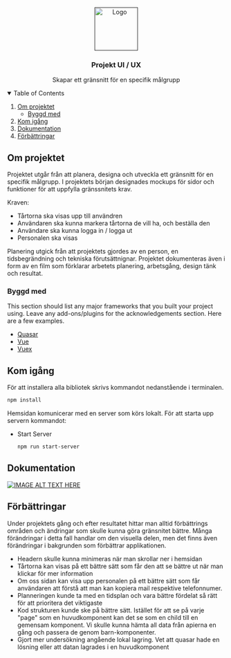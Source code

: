 <!--
*** Thanks for checking out the Best-README-Template. If you have a suggestion
*** that would make this better, please fork the repo and create a pull request
*** or simply open an issue with the tag "enhancement".
*** Thanks again! Now go create something AMAZING! :D
-->



<!-- PROJECT SHIELDS -->
<!--
*** I'm using markdown "reference style" links for readability.
*** Reference links are enclosed in brackets [ ] instead of parentheses ( ).
*** See the bottom of this document for the declaration of the reference variables
*** for contributors-url, forks-url, etc. This is an optional, concise syntax you may use.
*** https://www.markdownguide.org/basic-syntax/#reference-style-links
-->

<!-- PROJECT LOGO -->
<br />
<p align="center">
  <a href="">
    <img src="https://pngimage.net/wp-content/uploads/2018/05/cake-shop-logo-png-3.png" alt="Logo" width="100" height="100">
  </a>

  <h3 align="center">Projekt UI / UX</h3>

  <p align="center">
    Skapar ett gränsnitt för en specifik målgrupp
    <br />
  </p>
</p>



<!-- TABLE OF CONTENTS -->
<details open="open">
  <summary>Table of Contents</summary>
  <ol>
    <li>
      <a href="#om-projektet">Om projektet</a>
      <ul>
        <li><a href="#byggd-med">Byggd med</a></li>
      </ul>
    </li>
    <li>
      <a href="#kom-igång">Kom igång</a>
    </li>
    <li><a href="#dokumentation">Dokumentation</a></li>
    <li><a href="#förbättringar">Förbättringar</a></li>
  </ol>
</details>



<!-- ABOUT THE PROJECT -->
## Om projektet

Projektet utgår från att planera, designa och utveckla ett gränsnitt för en specifik målgrupp. I projektets början designades mockups för sidor och funktioner för att uppfylla 
gränssnitets krav.

Kraven:
* Tårtorna ska visas upp till användren
* Användaren ska kunna markera tårtorna de vill ha, och beställa den
* Användare ska kunna logga in / logga ut
* Personalen ska visas 

Planering utgick från att projektets gjordes av en person, en tidsbegrändning och tekniska förutsättnignar. Projektet dokumenteras även i form av en film som förklarar arbetets planering, arbetsgång, design tänk och resultat. 

### Byggd med

This section should list any major frameworks that you built your project using. Leave any add-ons/plugins for the acknowledgements section. Here are a few examples.
* [Quasar](https://quasar.dev/)
* [Vue](https://vuejs.org/)
* [Vuex](https://vuex.vuejs.org/)



<!-- GETTING STARTED -->
## Kom igång

För att installera alla bibliotek skrivs kommandot nedanstående i terminalen.
  ```sh
  npm install
  ```

Hemsidan komunicerar med en server som körs lokalt. För att starta upp servern kommandot:
* Start Server
  ```sh
  npm run start-server
  ```
## Dokumentation
[![IMAGE ALT TEXT HERE](https://www.freepnglogos.com/uploads/youtube-logo-icon-transparent---32.png)](https://www.youtube.com/embed/AiztLLVSUww)

## Förbättringar
Under projektets gång och efter resultatet hittar man alltid förbättrings områden och ändringar som skulle kunna göra gränsnitet bättre. Många förändringar i detta fall handlar om den visuella delen, men det finns även förändringar i bakgrunden som förbättrar applikationen.
* Headern skulle kunna minimeras när man skrollar ner i hemsidan
* Tårtorna kan visas på ett bättre sätt som får den att se bättre ut när man klickar för mer information
* Om oss sidan kan visa upp personalen på ett bättre sätt som får användaren att förstå att man kan kopiera mail respektive telefonnumer. 
* Planneringen kunde ta med en tidsplan och vara bättre fördelat så rätt för att prioritera det viktigaste
* Kod strukturen kunde ske på bättre sätt. Istället för att se på varje "page" som en huvudkomponent kan det se som en child till en gemensam komponent. Vi skulle kunna hämta all data från apierna en gång och passera de genom barn-komponenter. 
* Gjort mer undersökning angående lokal lagring. Vet att quasar hade en lösning eller att datan lagrades i en huvudkomponent
